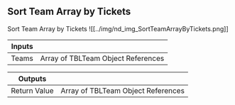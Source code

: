 ## Sort Team Array by Tickets
Sort Team Array by Tickets
![[../img/nd_img_SortTeamArrayByTickets.png]]

|Inputs||
|--|--|
| Teams | Array of TBLTeam Object References |

|Outputs||
|--|--|
| Return Value | Array of TBLTeam Object References |
